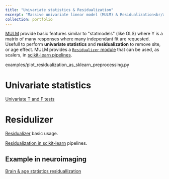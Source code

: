 ```yaml
---
title: "Univariate statistics & Residualization"
excerpt: "Massive univariate linear model (MULM) & Residualization<br/><img src='/images/brain_stat_map.png'>"
collection: portfolio
---
```


[MULM](https://github.com/neurospin/pylearn-mulm/) provide basic features similar to "statmodels" (like OLS) where Y is a matrix of many responses where many independant fit are requested. Usefull to perform **univariate statistics** and **residualization** to remove site, or age effect. MULM provides a [`Residualizer` module](https://neurospin.github.io/pylearn-mulm/auto_gallery/plot_residualizer.html#sphx-glr-auto-gallery-plot-residualizer-py) that can be used, as scalers, in [scikit-learn pipelines](https://neurospin.github.io/pylearn-mulm/auto_gallery/plot_residualization_as_sklearn_preprocessing.html#sphx-glr-auto-gallery-plot-residualization-as-sklearn-preprocessing-py).

examples/plot_residualization_as_sklearn_preprocessing.py

# Univariate statistics

[Univariate T and F tests](https://neurospin.github.io/pylearn-mulm/auto_gallery/plot_univariate_t_and_f_tests.html#sphx-glr-auto-gallery-plot-univariate-t-and-f-tests-py)

# Residulizer

[Residualizer](https://neurospin.github.io/pylearn-mulm/auto_gallery/plot_residualizer.html#sphx-glr-auto-gallery-plot-residualizer-py) basic usage.

[Residualization in scikit-learn](https://neurospin.github.io/pylearn-mulm/auto_gallery/plot_residualization_as_sklearn_preprocessing.html#sphx-glr-auto-gallery-plot-residualization-as-sklearn-preprocessing-py) pipelines.

## Example in neuroimaging

[Brain & age statistics residuallization](https://neurospin.github.io/pylearn-mulm/auto_gallery/plot_brain_age_sex_statistics_residualization.html#sphx-glr-auto-gallery-plot-brain-age-sex-statistics-residualization-py)
